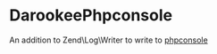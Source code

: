 DarookeePhpconsole
=

An addition to Zend\Log\Writer to write to [phpconsole](https://phpconsole.com/ "phpconsole")
